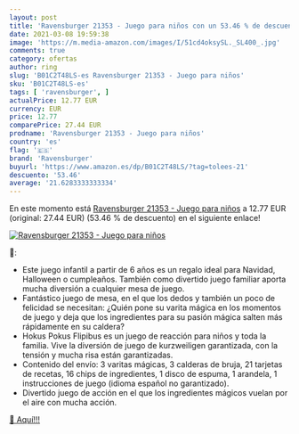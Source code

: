 ```yaml
---
layout: post
title: 'Ravensburger 21353 - Juego para niños con un 53.46 % de descuento'
date: 2021-03-08 19:59:38
image: 'https://m.media-amazon.com/images/I/51cd4oksySL._SL400_.jpg'
comments: true
category: ofertas
author: ring
slug: 'B01C2T48LS-es Ravensburger 21353 - Juego para niños'
sku: 'B01C2T48LS-es'
tags: [ 'ravensburger', ]
actualPrice: 12.77 EUR
currency: EUR
price: 12.77
comparePrice: 27.44 EUR
prodname: 'Ravensburger 21353 - Juego para niños'
country: 'es'
flag: '🇪🇸'
brand: 'Ravensburger'
buyurl: 'https://www.amazon.es/dp/B01C2T48LS/?tag=tolees-21'
descuento: '53.46'
average: '21.6283333333334'
---
```


En este momento está [Ravensburger 21353 - Juego para niños](https://www.amazon.es/dp/B01C2T48LS/?tag=tolees-21) a 12.77 EUR (original: 27.44 EUR) (53.46 %  de descuento) en el siguiente enlace!

[![Ravensburger 21353 - Juego para niños](https://m.media-amazon.com/images/I/51cd4oksySL._SL400_.jpg)](https://www.amazon.es/dp/B01C2T48LS/?tag=tolees-21)

🔎:

- Este juego infantil a partir de 6 años es un regalo ideal para Navidad, Halloween o cumpleaños. También como divertido juego familiar aporta mucha diversión a cualquier mesa de juego.
- Fantástico juego de mesa, en el que los dedos y también un poco de felicidad se necesitan: ¿Quién pone su varita mágica en los momentos de juego y deja que los ingredientes para su pasión mágica salten más rápidamente en su caldera?
- Hokus Pokus Flipibus es un juego de reacción para niños y toda la familia. Vive la diversión de juego de kurzweiligen garantizada, con la tensión y mucha risa están garantizadas.
- Contenido del envío: 3 varitas mágicas, 3 calderas de bruja, 21 tarjetas de recetas, 16 chips de ingredientes, 1 disco de espuma, 1 arandela, 1 instrucciones de juego (idioma español no garantizado).
- Divertido juego de acción en el que los ingredientes mágicos vuelan por el aire con mucha acción.

[🛒 Aquí!!!](https://www.amazon.es/dp/B01C2T48LS/?tag=tolees-21)
